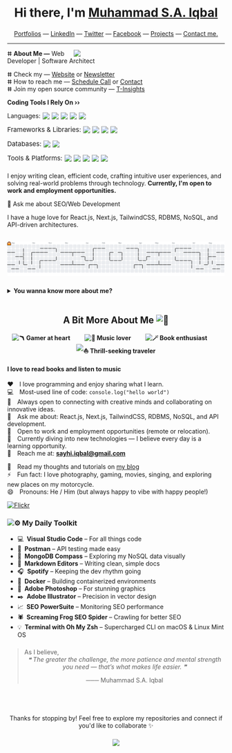 <h1 align="center"> Hi there, I'm <a href="https://www.linkedin.com/in/msa-iqbal" target="_blank">Muhammad S.A. Iqbal</a> </h1>

###

<p align="center">
  <a href="https://mqs.vercel.app" target="_blank">Portfolios</a> —
  <a href="https://www.linkedin.com/in/msa-iqbal" target="_blank">LinkedIn</a> —
  <a href="https://x.com/msaiqs" target="_blank">Twitter</a> —
  <a href="https://www.facebook.com/sayhi.iqbal" target="_blank">Facebook</a> —
  <a href="https://mqs.vercel.app/pages/projects.html" target="_blank">Projects</a> —
  <a href="https://mqs.vercel.app/pages/contact.html" target="_blank">Contact me.</a>
</p>

---

ⵌ **About Me —** <img src="./assets/profile.png" min-width="300px" max-width="300px" width="350px" align="right">
Web Developer | Software Architect <br>

ⵌ Check my — <a href="https://mqs.vercel.app" target="_blank">Website</a> or <a href="https://tinsights.hashnode.dev/newsletter" target="_blank">Newsletter</a><br>
ⵌ How to reach me — <a href="https://zcal.co/miq" target="_blank">Schedule Call</a> or <a href="https://mqs.vercel.app/pages/contact.html" target="_blank">Contact</a><br>
ⵌ Join my open source community — <a href="https://tinsights.vercel.app" target="_blank">T-Insights</a><br>

**Coding Tools I Rely On ››** <br>

<p
  align="left"
  style="
    display: flex;
    flex-wrap: wrap;
    align-items: center;
    gap: 5px;
    margin-bottom: 2px;
  "
>
  <span style="font-size: 15;">Languages:</span>
  <img
    src="https://img.shields.io/badge/-JavaScript-F7DF1E?logo=javascript&logoColor=black&style=flat"
  />
  <img
    src="https://img.shields.io/badge/-TypeScript-3178C6?logo=typescript&logoColor=white&style=flat"
  />
  <img
    src="https://img.shields.io/badge/-C++-00599C?logo=c%2B%2B&logoColor=white&style=flat"
  />
  <img
    src="https://img.shields.io/badge/-HTML5-DE5934?logo=HTML5&logoColor=white&style=flat"
  />
  <img
    src="https://img.shields.io/badge/-CSS3-2275B2?logo=CSS3&logoColor=white&style=flat"
  />
</p>

<p
  align="left"
  style="
    display: flex;
    flex-wrap: wrap;
    align-items: center;
    gap: 5px;
    margin-bottom: 2px;
  "
>
  <span style="font-size: 15px;"
    >Frameworks & Libraries:</span
  >
  <img
    src="https://img.shields.io/badge/-React-61DAFB?logo=react&logoColor=black&style=flat"
  />
  <img
    src="https://img.shields.io/badge/-Next.js-000000?logo=next.js&logoColor=white&style=flat"
  />
  <img
    src="https://img.shields.io/badge/-Express.js-000000?logo=express&logoColor=white&style=flat"
  />
  <img
    src="https://img.shields.io/badge/-Tailwind%20CSS-06B6D4?logo=tailwindcss&logoColor=white&style=flat"
  />
</p>

<p
  align="left"
  style="
    display: flex;
    flex-wrap: wrap;
    align-items: center;
    gap: 5px;
    margin-bottom: 2px;
  "
>
  <span style="font-size: 15px;">Databases:</span>
  <img
    src="https://img.shields.io/badge/-MongoDB-47A248?logo=mongodb&logoColor=white&style=flat"
  />
  <img
    src="https://img.shields.io/badge/-MySQL-4479A1?logo=mysql&logoColor=white&style=flat"
  />
</p>

<p
  align="left"
  style="
    display: flex;
    flex-wrap: wrap;
    align-items: center;
    gap: 5px;
    margin-bottom: 2px;
  "
>
  <span style="font-size: 15px; ">Tools & Platforms:</span>
  <img
    src="https://img.shields.io/badge/-Node.js-339933?logo=node.js&logoColor=white&style=flat"
  />
  <img
    src="https://img.shields.io/badge/-Git-orange?logo=Git&logoColor=white&style=flat"
  />
  <img
    src="https://img.shields.io/badge/-Cloudflare-4679A4?logo=Cloudflare&logoColor=orange&style=flat"
  />
  <img
    src="https://img.shields.io/badge/-Visual%20Studio%20Code-25AEF4?logo=visualstudio&logoColor=white&style=flat"
  />
  <img
    src="https://img.shields.io/badge/-Docker-2496ED?logo=docker&logoColor=white&style=flat"
  />
</p>

###

<p align="left">I enjoy writing clean, efficient code, crafting intuitive user experiences, and solving real-world problems through technology. <strong>Currently, I'm open to work and employment opportunities.</strong></p>

💬 Ask me about SEO/Web Development<br>

<p>I have a huge love for React.js, Next.js, TailwindCSS, RDBMS, NoSQL, and API-driven architectures.</p>
<br>

<picture>
  <source media="(prefers-color-scheme: dark)" srcset="https://raw.githubusercontent.com/msa-iqbal/msa-iqbal/output/pacman-contribution-graph-dark.svg">
  <source media="(prefers-color-scheme: light)" srcset="https://raw.githubusercontent.com/msa-iqbal/msa-iqbal/output/pacman-contribution-graph.svg">
  <img alt="pacman contribution graph" src="https://raw.githubusercontent.com/msa-iqbal/msa-iqbal/output/pacman-contribution-graph.svg">
</picture>

###

<details>
<summary> <strong>You wanna know more about me? </strong></summary>

<br>

<div align="center">
  <img src="https://github-readme-stats.vercel.app/api?username=msa-iqbal&hide_title=true&hide_rank=false&show_icons=true&include_all_commits=true&count_private=true&disable_animations=false&theme=dracula&locale=en&hide_border=false" height="150" alt="stats graph"  />
  <img src="https://streak-stats.demolab.com?user=msa-iqbal&locale=en&mode=daily&theme=dracula&hide_border=false&border_radius=5&date_format=M%20j%5B,%20Y%5D" height="150" alt="streak graph"  />
  <img src="https://github-readme-stats.vercel.app/api/top-langs?username=msa-iqbal&locale=en&hide_title=true&layout=compact&card_width=320&langs_count=50&theme=dracula&hide_border=false" height="150" alt="languages graph"  />
</div>
</details>
<br>

<h2 align="center">A Bit More About Me <img src="https://fonts.gstatic.com/s/e/notoemoji/latest/1f47b/512.gif" alt="👻" width="32" height="32"></h2>
<h4 align="center">
<img src="https://fonts.gstatic.com/s/e/notoemoji/latest/1fa83/512.gif" alt="🪃" width="25" height="25"> Gamer at heart &nbsp&nbsp&nbsp&nbsp&nbsp&nbsp&nbsp&nbsp <img src="https://fonts.gstatic.com/s/e/notoemoji/latest/1f3bb/512.gif" alt="🎻" width="25" height="25"> Music lover &nbsp&nbsp&nbsp&nbsp&nbsp&nbsp&nbsp&nbsp <img src="https://fonts.gstatic.com/s/e/notoemoji/latest/1fa84/512.gif" alt="🪄" width="25" height="25"> Book enthusiast &nbsp&nbsp&nbsp&nbsp&nbsp&nbsp&nbsp&nbsp <img src="https://fonts.gstatic.com/s/e/notoemoji/latest/26f5/512.gif" alt="⛵" width="25" height="25"> Thrill-seeking traveler
</h4>

#### I love to read books and listen to music

♥️ I love programming and enjoy sharing what I learn.  
💻 Most-used line of code: `console.log("hello world")`  
🤝 Always open to connecting with creative minds and collaborating on innovative ideas.  
💬 Ask me about: React.js, Next.js, TailwindCSS, RDBMS, NoSQL, and API development.  
🤝 Open to work and employment opportunities (remote or relocation).  
🧠 Currently diving into new technologies — I believe every day is a learning opportunity.  
📧 Reach me at: **<sayhi.iqbal@gmail.com>**

📝 Read my thoughts and tutorials on [my blog](https://msa-iqbal.blogspot.com) <br>
⚡ Fun fact: I love photography, gaming, movies, singing, and exploring new places on my motorcycle. <br>
😄 Pronouns: He / Him (but always happy to vibe with happy people!)

[![Flickr](https://img.shields.io/badge/Flickr-Photostream-blue?logo=flickr)](https://www.flickr.com/photos/spnkhn/)

### <img src="https://fonts.gstatic.com/s/e/notoemoji/latest/2699_fe0f/512.gif" alt="⚙" width="15" height="15"> My Daily Toolkit

- 💻 **Visual Studio Code** – For all things code
- 🔬 **Postman** – API testing made easy
- 🍃 **MongoDB Compass** – Exploring my NoSQL data visually
- 📝 **Markdown Editors** – Writing clean, simple docs
- 🎧 **Spotify** – Keeping the dev rhythm going
- 🐳 **Docker** – Building containerized environments
- 🎨 **Adobe Photoshop** – For stunning graphics
- ✒️ **Adobe Illustrator** – Precision in vector design
- 📈 **SEO PowerSuite** – Monitoring SEO performance
- 🕷️ **Screaming Frog SEO Spider** – Crawling for better SEO
- 💡 **Terminal with Oh My Zsh** – Supercharged CLI on macOS & Linux Mint OS

###

<blockquote cite="https://msa-iqbal.blogspot.com/">
As I believe,
<div align="center">
<em>❝ The greater the challenge, the more patience and mental strength you need — that’s what makes life easier. ❞</em>
<p align="center">─── Muhammad S.A. Iqbal</p>
</div>
</blockquote>

###

<br><br>

<p align="center">Thanks for stopping by! Feel free to explore my repositories and connect if you'd like to collaborate ✨</p>

###

<!-- Page Views (Counting since 20th November, 2025): -->
<div align="center">
  <img src="https://profile-counter.glitch.me/msa-iqbal/count.svg?"  />
</div>

###
